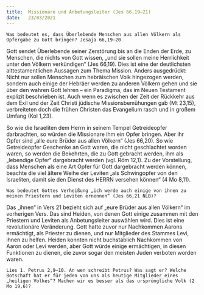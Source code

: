 ```yaml
---
title:  Missionare und Anbetungsleiter (Jes 66,19–21)
date:   23/03/2021
---
```


`Was bedeutet es, dass Überlebende Menschen aus allen Völkern als Opfergabe zu Gott bringen? Jesaja 66,19–20`

Gott sendet Überlebende seiner Zerstörung bis an die Enden der Erde, zu Menschen, die nichts von Gott wissen, „und sie sollen meine Herrlichkeit unter den Völkern verkündigen“ (Jes 66,19). Dies ist eine der deutlichsten alttestamentlichen Aussagen zum Thema Mission. Anders ausgedrückt: Nicht nur sollen Menschen zum hebräischen Volk hingezogen werden, sondern auch einige der Hebräer werden zu anderen Völkern gehen und sie über den wahren Gott lehren – ein Paradigma, das im Neuen Testament explizit beschrieben ist. Auch wenn es zwischen der Zeit der Rückkehr aus dem Exil und der Zeit Christi jüdische Missionsbemühungen gab (Mt 23,15), verbreiteten doch die frühen Christen das Evangelium rasch und in großem Umfang (Kol 1,23).

So wie die Israeliten dem Herrn in seinem Tempel Getreideopfer darbrachten, so würden die Missionare ihm ein Opfer bringen. Aber ihr Opfer sind „alle eure Brüder aus allen Völkern“ (Jes 66,20). So wie Getreideopfer Geschenke an Gott waren, die nicht geschlachtet worden waren, so werden die Bekehrten, die zu Gott gebracht werden, ihm als „lebendige Opfer“ dargebracht werden (vgl. Röm 12,1). Zu der Vorstellung, dass Menschen als eine Art Opfer für Gott dargebracht werden können, beachte die viel ältere Weihe der Leviten „als Schwingopfer von den Israeliten, damit sie den Dienst des HERRN versehen können“ (4 Mo 8,11).

`Was bedeutet Gottes Verheißung „ich werde auch einige von ihnen zu meinen Priestern und Leviten ernennen“ (Jes 66,21 NLB)?`

Das „ihnen“ in Vers 21 bezieht sich auf „eure Brüder aus allen Völkern“ im vorherigen Vers. Das sind Heiden, von denen Gott einige zusammen mit den Priestern und Leviten als Anbetungsleiter auswählen wird. Dies ist eine revolutionäre Veränderung. Gott hatte zuvor nur Nachkommen Aarons ermächtigt, als Priester zu dienen, und nur Mitglieder des Stammes Levi, ihnen zu helfen. Heiden konnten nicht buchstäblich Nachkommen von Aaron oder Levi werden, aber Gott würde einige ermächtigen, in diesen Funktionen zu dienen, die zuvor sogar den meisten Juden verboten worden waren.

`Lies 1. Petrus 2,9–10. An wen schreibt Petrus? Was sagt er? Welche Botschaft hat er für jeden von uns als heutige Mitglieder eines „heiligen Volkes“? Machen wir es besser als das ursprüngliche Volk (2 Mo 19,6)?`